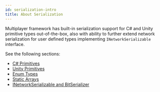 ```yaml
---
id: serialization-intro
title: About Serialization 
---
```


Multiplayer framework has built-in serialization support for C# and Unity primitive types out-of-the-box, also with ability to further extend network serialization for user defined types implementing `INetworkSerializable` interface.

See the following sections:

* [C# Primitives](cprimatives.md)
* [Unity Primitives](unity-primatives.md)
* [Enum Types](enum-types.md)
* [Static Arrays](serializationstatic-arrays.md)
* [INetworkSerializable and BitSerializer](inetworkserializable-bitserializer.md)